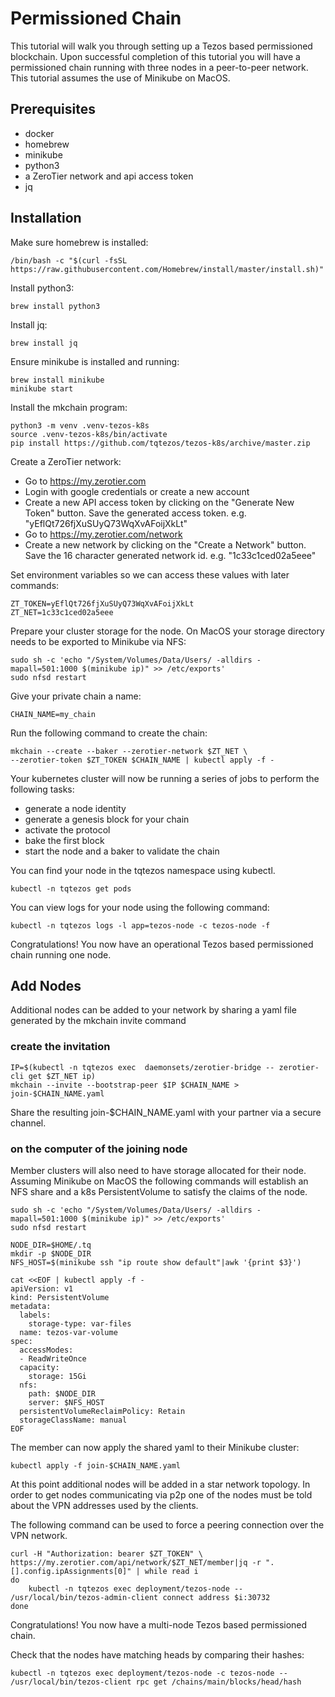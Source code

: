 # Permissioned Chain

This tutorial will walk you through setting up a Tezos based
permissioned blockchain. Upon successful completion of this tutorial
you will have a permissioned chain running with three nodes in a
peer-to-peer network. This tutorial assumes the use of Minikube on
MacOS.


## Prerequisites
* docker
* homebrew
* minikube
* python3
* a ZeroTier network and api access token
* jq

## Installation

Make sure homebrew is installed:

``` shell
/bin/bash -c "$(curl -fsSL https://raw.githubusercontent.com/Homebrew/install/master/install.sh)"
```

Install python3:

``` shell
brew install python3
```

Install jq:
``` shell
brew install jq
```

Ensure minikube is installed and running:

``` shell
brew install minikube
minikube start
```

Install the mkchain program:

``` shell
python3 -m venv .venv-tezos-k8s
source .venv-tezos-k8s/bin/activate
pip install https://github.com/tqtezos/tezos-k8s/archive/master.zip
```

Create a ZeroTier network:

* Go to https://my.zerotier.com
* Login with google credentials or create a new account
* Create a new API access token by clicking on the "Generate New
Token" button. Save the generated access token. e.g. "yEflQt726fjXuSUyQ73WqXvAFoijXkLt"
* Go to https://my.zerotier.com/network
* Create a new network by clicking on the "Create a Network"
button. Save the 16 character generated network
id. e.g. "1c33c1ced02a5eee"

Set environment variables so we can access these values with later commands:
``` shell
ZT_TOKEN=yEflQt726fjXuSUyQ73WqXvAFoijXkLt
ZT_NET=1c33c1ced02a5eee
```

Prepare your cluster storage for the node. On MacOS your storage
directory needs to be exported to Minikube via NFS:

``` shell
sudo sh -c 'echo "/System/Volumes/Data/Users/ -alldirs -mapall=501:1000 $(minikube ip)" >> /etc/exports'
sudo nfsd restart
```

Give your private chain a name:

``` shell
CHAIN_NAME=my_chain
```

Run the following command to create the chain:

``` shell
mkchain --create --baker --zerotier-network $ZT_NET \
--zerotier-token $ZT_TOKEN $CHAIN_NAME | kubectl apply -f -
```

Your kubernetes cluster will now be running a series of jobs to
perform the following tasks:
* generate a node identity
* generate a genesis block for your chain
* activate the protocol
* bake the first block
* start the node and a baker to validate the chain

You can find your node in the tqtezos namespace using kubectl.

``` shell
kubectl -n tqtezos get pods
```

You can view logs for your node using the following command:
``` shell
kubectl -n tqtezos logs -l app=tezos-node -c tezos-node -f
```

Congratulations! You now have an operational Tezos based permissioned
chain running one node.

## Add Nodes

Additional nodes can be added to your network by sharing a yaml file
generated by the mkchain invite command

### create the invitation

``` shell
IP=$(kubectl -n tqtezos exec  daemonsets/zerotier-bridge -- zerotier-cli get $ZT_NET ip)
mkchain --invite --bootstrap-peer $IP $CHAIN_NAME > join-$CHAIN_NAME.yaml
```

Share the resulting join-$CHAIN_NAME.yaml with your partner via a
secure channel.


### on the computer of the joining node

Member clusters will also need to have storage allocated for their
node. Assuming Minikube on MacOS the following commands will
establish an NFS share and a k8s PersistentVolume to satisfy the claims of the node.

``` shell
sudo sh -c 'echo "/System/Volumes/Data/Users/ -alldirs -mapall=501:1000 $(minikube ip)" >> /etc/exports'
sudo nfsd restart

NODE_DIR=$HOME/.tq
mkdir -p $NODE_DIR
NFS_HOST=$(minikube ssh "ip route show default"|awk '{print $3}')
```

``` shell
cat <<EOF | kubectl apply -f -
apiVersion: v1
kind: PersistentVolume
metadata:
  labels:
    storage-type: var-files
  name: tezos-var-volume
spec:
  accessModes:
  - ReadWriteOnce
  capacity:
    storage: 15Gi
  nfs:
    path: $NODE_DIR
    server: $NFS_HOST
  persistentVolumeReclaimPolicy: Retain
  storageClassName: manual
EOF
```

The member can now apply the shared yaml to their Minikube cluster:

``` shell
kubectl apply -f join-$CHAIN_NAME.yaml
```

At this point additional nodes will be added in a star network
topology. In order to get nodes communicating via p2p one of the nodes
must be told about the VPN addresses used by the clients.

The following command can be used to force a peering connection over
the VPN network.

``` shell
curl -H "Authorization: bearer $ZT_TOKEN" \
https://my.zerotier.com/api/network/$ZT_NET/member|jq -r ".[].config.ipAssignments[0]" | while read i
do
    kubectl -n tqtezos exec deployment/tezos-node -- /usr/local/bin/tezos-admin-client connect address $i:30732
done
```

Congratulations! You now have a multi-node Tezos based permissioned
chain.

Check that the nodes have matching heads by comparing their hashes:

``` shell
kubectl -n tqtezos exec deployment/tezos-node -c tezos-node -- /usr/local/bin/tezos-client rpc get /chains/main/blocks/head/hash
```

